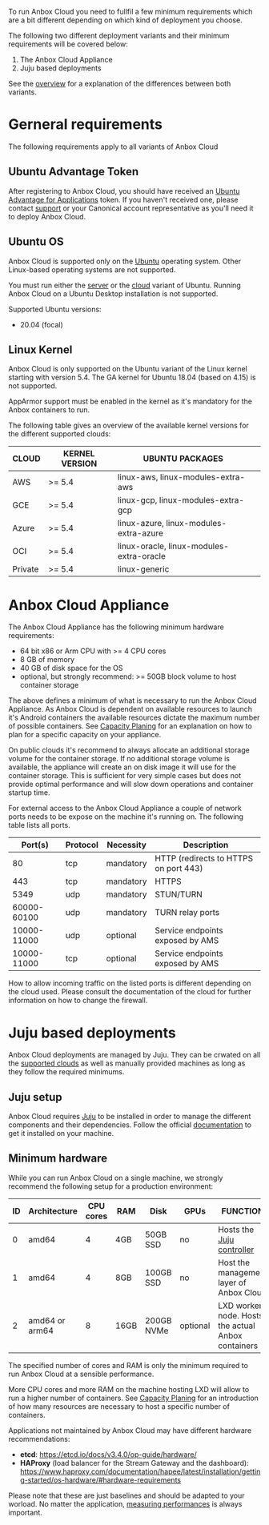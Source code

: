 To run Anbox Cloud you need to fullfil a few minimum requirements which are a bit different depending on which kind of deployment you choose. 

The following two different deployment variants and their minimum requirements will be covered below:

1. The Anbox Cloud Appliance
2. Juju based deployments

See the [overview](https://discourse.ubuntu.com/t/anbox-cloud-overview/17802) for a explanation of the differences between both variants.

# Gerneral requirements

The following requirements apply to all variants of Anbox Cloud 

## Ubuntu Advantage Token

After registering to Anbox Cloud, you should have received an [Ubuntu Advantage for Applications](https://ubuntu.com/advantage) token. If you haven't received one, please contact [support](https://support.canonical.com/) or your Canonical account representative as you'll need it to deploy Anbox Cloud.

## Ubuntu OS

Anbox Cloud is supported only on the [Ubuntu](https://ubuntu.com/) operating system. Other Linux-based operating systems are not supported.

You must run either the [server](https://ubuntu.com/download/server) or the [cloud](https://ubuntu.com/download/cloud) variant of Ubuntu. Running Anbox Cloud on a Ubuntu Desktop installation is not supported.

Supported Ubuntu versions:

* 20.04 (focal)

## Linux Kernel

Anbox Cloud is only supported on the Ubuntu variant of the Linux kernel starting with version 5.4. The GA kernel for Ubuntu 18.04 (based on 4.15) is not supported. 

AppArmor support must be enabled in the kernel as it's mandatory for the Anbox containers to run. 

The following table gives an overview of the available kernel versions for the different supported clouds:

|CLOUD|KERNEL VERSION|UBUNTU PACKAGES||
| --- | --- | --- | --- |
|AWS|>= 5.4|linux-aws, linux-modules-extra-aws||
|GCE|>= 5.4|linux-gcp, linux-modules-extra-gcp||
|Azure|>= 5.4|linux-azure, linux-modules-extra-azure||
|OCI|>= 5.4|linux-oracle, linux-modules-extra-oracle||
|Private|>= 5.4|linux-generic||

# Anbox Cloud Appliance

The Anbox Cloud Appliance has the following minimum hardware requirements:

* 64 bit x86 or Arm CPU with >= 4 CPU cores
* 8 GB of memory
* 40 GB of disk space for the OS
* optional, but strongly recommend: >= 50GB block volume to host container storage

The above defines a minimum of what is necessary to run the Anbox Cloud Appliance. As Anbox Cloud is dependent on available resources to launch it's Android containers the available resources dictate the maximum number of possible containers. See [Capacity Planing](https://discourse.ubuntu.com/t/capacity-planning/17765) for an explanation on how to plan for a specific capacity on your appliance.

On public clouds it's recommend to always allocate an additional storage volume for the container storage. If no additional storage volume is available, the appliance will create an on disk image it will use for the container storage. This is sufficient for very simple cases but does not provide optimal performance and will slow down operations and container startup time.

For external access to the Anbox Cloud Appliance a couple of network ports needs to be expose on the machine it's running on. The following table lists all ports.

| Port(s) | Protocol | Necessity | Description |
|------------|--------------|----------------|-------------------|
| 80 | tcp | mandatory  | HTTP (redirects to HTTPS on port 443)|
| 443 | tcp | mandatory | HTTPS |
| 5349 | udp | mandatory | STUN/TURN
| 60000-60100 | udp | mandatory | TURN relay ports |
| 10000-11000 | udp | optional | Service endpoints exposed by AMS |
| 10000-11000 | tcp | optional | Service endpoints exposed by AMS |

How to allow incoming traffic on the listed ports is different depending on the cloud used. Please consult the documentation of the cloud for further information on how to change the firewall.

# Juju based deployments

Anbox Cloud deployments are managed by Juju. They can be crwated on all the [supported clouds](https://juju.is/docs/clouds) as well as manually provided machines as long as they follow the required minimums.

## Juju setup

Anbox Cloud requires [Juju](https://juju.is/) to be installed in order to manage the different components and their dependencies. Follow the official [documentation](https://juju.is/docs/installing) to get it installed on your machine.

## Minimum hardware

While you can run Anbox Cloud on a single machine, we strongly recommend the following setup for a production environment:

ID | Architecture   | CPU cores | RAM  | Disk       | GPUs |  FUNCTION |
---|----------------|-----------|------|------------|------|------------|
0  | amd64          | 4         | 4GB  | 50GB SSD   | no   |  Hosts the  [Juju controller](https://discourse.juju.is/t/controllers/1111)  |
1  | amd64          | 4         | 8GB  | 100GB SSD  | no   |  Host the management layer of Anbox Cloud  |
2  | amd64 or arm64 | 8         | 16GB | 200GB NVMe | optional   |  LXD worker node. Hosts the actual Anbox containers  |

The specified number of cores and RAM is only the minimum required to run Anbox Cloud at a sensible performance.

More CPU cores and more RAM on the machine hosting LXD will allow to run a higher number of containers. See [Capacity Planing](https://discourse.ubuntu.com/t/capacity-planning/17765) for an introduction of how many resources are necessary to host a specific number of containers.

Applications not maintained by Anbox Cloud may have different hardware recommendations:
 - **etcd**: https://etcd.io/docs/v3.4.0/op-guide/hardware/
 - **HAProxy** (load balancer for the Stream Gateway and the dashboard): https://www.haproxy.com/documentation/hapee/latest/installation/getting-started/os-hardware/#hardware-requirements
 
Please note that these are just baselines and should be adapted to your worload. No matter the application, [measuring performances](https://anbox-cloud.io/docs/monitoring/monitoring-installation) is always important.
